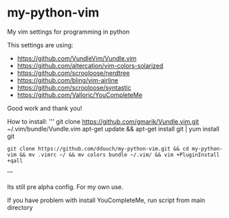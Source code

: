 # my-python-vim
My vim settings  for programming in python

This settings are using:
* https://github.com/VundleVim/Vundle.vim
* https://github.com/altercation/vim-colors-solarized
* https://github.com/scrooloose/nerdtree
* https://github.com/bling/vim-airline
* https://github.com/scrooloose/syntastic
* https://github.com/Valloric/YouCompleteMe

Good work and thank you!

How to install:
'''
    git clone https://github.com/gmarik/Vundle.vim.git ~/.vim/bundle/Vundle.vim
    apt-get update && apt-get install git | yum install git



    git clone https://github.com/dduuch/my-python-vim.git && cd my-python-vim && mv .vimrc ~/ && mv colors bundle ~/.vim/ && vim +PluginInstall +qall

'''


Its still pre alpha config.
For my own use.

If you have problem with install YouCompleteMe, run script from main directory
